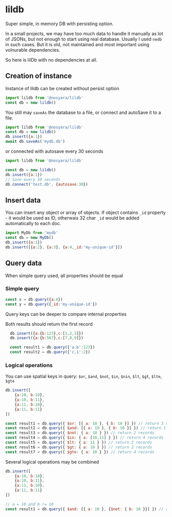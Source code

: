 # lildb

Super simple, in memory DB with persisting option.

In a small projects, we may have too much data to handle it manually as lot of JSONs, but not enough to start using real database. Usually I used `nedb` in such cases. But it is old, not maintained and most important using volnurable dependencies.

So here is lilDb with no dependencies at all.

## Creation of instance

Instance of lildb can be created without persist option
```javascript
import lildb from '@nosyara/lildb'
const db = new lildb()
```

You still may `saveAs` the database to a file, or connect and autoSave it to a file.
```javascript
import lildb from '@nosyara/lildb'
const db = new lildb()
db.insert({a:1})
await db.saveAs('mydb.db')
```
or connected with autosave every 30 seconds
```javascript
import lildb from '@nosyara/lildb'

const db = new lildb()
db.insert({a:1})
// Save every 30 seconds
db.connect('test.db', {autosave:30})
```

## Insert data

You can insert any object or array of objects. If object contains `_id` property - it would be used as ID, otherwais 32 char `_id` would be added automatically to each doc. 

```javascript
import MyDb from 'mydb'
const db = new MyDb()
db.insert({a:1})
db.insert([{a:2}, {a:3}, {a:4,_id:'my-unique-id'}])
```

## Query data

When simple query used, all properties should be equal

### Simple query
```javascript
const x = db.query({a:4})
const y = db.query({_id:'my-unique-id'})
```
Query keys can be deeper to compare internal properties

Both results should return the first record
```javascript
  db.insert({a:{b:123},c:[1,2,3]})
  db.insert({a:{b:567},c:[7,8,9]})

  const result1 = db.query({'a.b':123})
  const result2 = db.query({'c.1':2})
```

### Logical operations

You can use spatial keys in query: `$or`, `$and`, `$not`, `$in`, `$nin`, `$lt`, `$gt`, `$lte`, `$gte`

```javascript
db.insert([
    {a:10, b:10}, 
    {a:10, b:11}, 
    {a:11, b:10},
    {a:11, b:11}
])

const result1 = db.query({ $or: [{ a: 10 }, { b: 10 }] }) // return 3 records
const result2 = db.query({ $and: [{ a: 10 }, { b: 10 }] }) // return 1 record
const result3 = db.query({ $not: { a: 10 } }) // return 2 records
const result4 = db.query({ $in: { a: [10,11] } }) // return 4 records
const result5 = db.query({ $lt: { a: 11 } }) // return 2 records
const result6 = db.query({ $gt: { a: 10 } }) // return 2 records
const result7 = db.query({ $gte: { a: 10 } }) // return 4 records 
```

Several logical operations may be combined

```javascript
db.insert([
    {a:10, b:10}, 
    {a:10, b:11}, 
    {a:11, b:10},
    {a:11, b:11}
])

// a = 10 and b != 10
const result1 = db.query({ $and: [{ a: 10 }, {$not: { b: 10 }}] }) // returns 1 record 
```